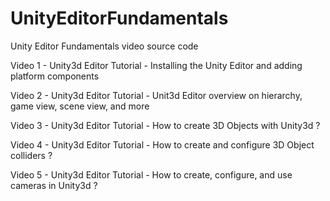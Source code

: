 # UnityEditorFundamentals
Unity Editor Fundamentals video source code

Video 1 - Unity3d Editor Tutorial - Installing the Unity Editor and adding platform components

Video 2 - Unity3d Editor Tutorial - Unit3d Editor overview on hierarchy, game view, scene view, and more

Video 3 - Unity3d Editor Tutorial - How to create 3D Objects with Unity3d ?

Video 4 - Unity3d Editor Tutorial - How to create and configure 3D Object colliders ?

Video 5 - Unity3d Editor Tutorial - How to create, configure, and use cameras in Unity3d ?

